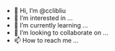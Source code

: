 - 👋 Hi, I’m @cclibliu
- 👀 I’m interested in ...
- 🌱 I’m currently learning ...
- 💞️ I’m looking to collaborate on ...
- 📫 How to reach me ...

<!---
cclibliu/cclibliu is a ✨ special ✨ repository because its `README.md` (this file) appears on your GitHub profile.
You can click the Preview link to take a look at your changes.
--->
